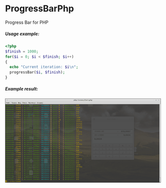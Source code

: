 # ProgressBarPhp
Progress Bar for PHP 

##### Usage example:

```php
<?php
$finish = 1000;
for($i = 0; $i < $finish; $i++)
{
  echo "Current iteration: $i\n"; 
  progressBar($i, $finish);
}
```
##### Example result:

![Image alt](https://github.com/DoJustNow/ProgressBarPhp/blob/master/progressBar.gif?raw=true)
